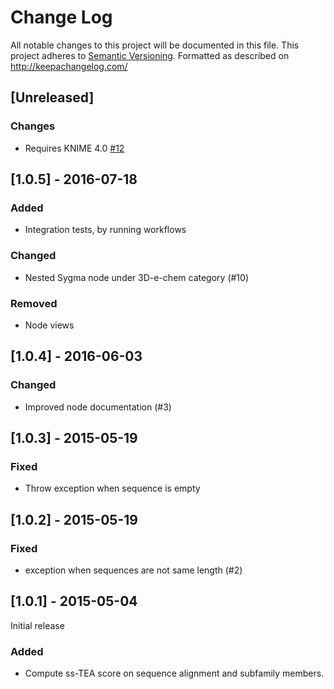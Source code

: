 # Change Log
All notable changes to this project will be documented in this file.
This project adheres to [Semantic Versioning](http://semver.org/).
Formatted as described on http://keepachangelog.com/

## [Unreleased]

### Changes

- Requires KNIME 4.0 [#12](https://github.com/3D-e-Chem/knime-sstea/issues/12)

## [1.0.5] - 2016-07-18

### Added

- Integration tests, by running workflows

### Changed

- Nested Sygma node under 3D-e-chem category (#10)

### Removed

- Node views

## [1.0.4] - 2016-06-03

### Changed

- Improved node documentation (#3)

## [1.0.3] - 2015-05-19

### Fixed

- Throw exception when sequence is empty

## [1.0.2] - 2015-05-19

### Fixed

- exception when sequences are not same length (#2)

## [1.0.1] - 2015-05-04

Initial release

### Added

- Compute ss-TEA score on sequence alignment and subfamily members.
